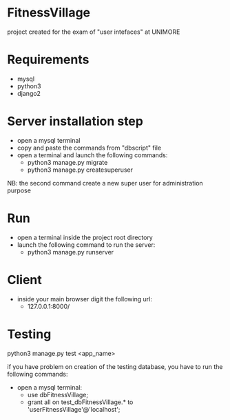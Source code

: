 # FitnessVillage
project created for the exam of "user intefaces" at UNIMORE

# Requirements
 - mysql
 - python3
 - django2

# Server installation step
 - open a mysql terminal
 - copy and paste the commands from "dbscript" file
 - open a terminal and launch the following commands:
	- python3 manage.py migrate
	- python3 manage.py createsuperuser 
	
NB: the second command create a new super user for administration purpose

# Run 
 - open a terminal inside the project root directory
 - launch the following command to run the server:
	- python3 manage.py runserver

# Client 
 - inside your main browser digit the following url:
	- 127.0.0.1:8000/ 
 
 # Testing
 python3 manage.py test <app_name>
 
 if you have problem on creation of the testing database, you have to run the following commands: 
 - open a mysql terminal:
    - use dbFitnessVillage;
    - grant all on test_dbFitnessVillage.* to 'userFitnessVillage'@'localhost';

 
